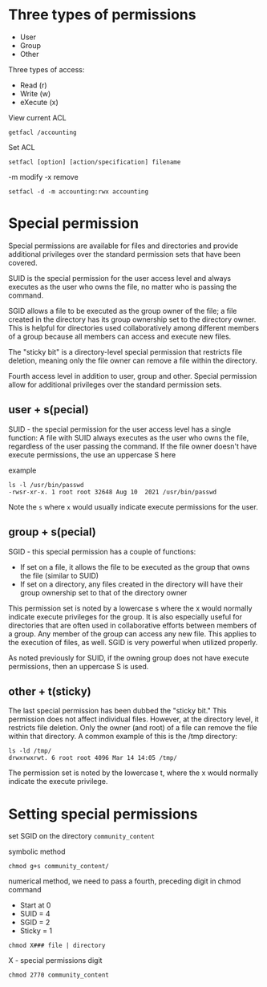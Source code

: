 # Three types of permissions

- User
- Group 
- Other 

Three types of access:
- Read (r)
- Write (w)
- eXecute (x)

View current ACL 

```
getfacl /accounting
```

Set ACL

`setfacl [option] [action/specification] filename`

-m  modify 
-x  remove 

```
setfacl -d -m accounting:rwx accounting 
```

# Special permission 

Special permissions are available for files and directories and provide additional privileges over the standard permission sets that have been covered.

SUID is the special permission for the user access level and always executes as the user who owns the file, no matter who is passing the command.

SGID allows a file to be executed as the group owner of the file; a file created in the directory has its group ownership set to the directory owner. This is helpful for directories used collaboratively among different members of a group because all members can access and execute new files.

The "sticky bit" is a directory-level special permission that restricts file deletion, meaning only the file owner can remove a file within the directory.

Fourth access level in addition to user, group and other.
Special permission allow for additional privileges over the standard permission sets.

## user + s(pecial)

SUID - the special permission for the user access level has a single function: A file with SUID always executes as the user who owns the file, regardless of the user passing the command. If the file owner doesn't have execute permissions, the use an uppercase S here

example 
```
ls -l /usr/bin/passwd 
-rwsr-xr-x. 1 root root 32648 Aug 10  2021 /usr/bin/passwd
```

Note the `s` where `x` would usually indicate execute permissions for the user.


## group + s(pecial)

SGID - this special permission has a couple of functions:

- If set on a file, it allows the file to be executed as the group that owns the file (similar to SUID)
- If set on a directory, any files created in the directory will have their group ownership set to that of the directory owner

This permission set is noted by a lowercase s where the x would normally indicate execute privileges for the group. It is also especially useful for directories that are often used in collaborative efforts between members of a group. Any member of the group can access any new file. This applies to the execution of files, as well. SGID is very powerful when utilized properly.

As noted previously for SUID, if the owning group does not have execute permissions, then an uppercase S is used.


## other + t(sticky)

The last special permission has been dubbed the "sticky bit." This permission does not affect individual files. However, at the directory level, it restricts file deletion. Only the owner (and root) of a file can remove the file within that directory. A common example of this is the /tmp directory:

```
ls -ld /tmp/
drwxrwxrwt. 6 root root 4096 Mar 14 14:05 /tmp/
```

The permission set is noted by the lowercase t, where the x would normally indicate the execute privilege.

# Setting special permissions

set SGID on the directory `community_content`

symbolic method
```
chmod g+s community_content/
```

numerical method, we need to pass a fourth, preceding digit in chmod command
- Start at 0
- SUID = 4
- SGID = 2
- Sticky = 1

```
chmod X### file | directory 
```
X - special permissions digit

```
chmod 2770 community_content 
```



